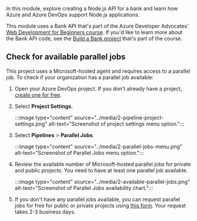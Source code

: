 In this module, explore creating a Node.js API for a bank and learn how Azure and Azure DevOps support Node.js applications.

This module uses a Bank API that's part of the Azure Developer Advocates' [Web Development for Beginners course](https://microsoft.github.io/Web-Dev-For-Beginners/#/?id=web-development-for-beginners-a-curriculum). If you'd like to learn more about the Bank API code, see the [Build a Bank project](https://github.com/microsoft/Web-Dev-For-Beginners/tree/main/7-bank-project) that's part of the course.

## Check for available parallel jobs

This project uses a Microsoft-hosted agent and requires access to a parallel job. To check if your organization has a parallel job available:

1. Open your Azure DevOps project. If you don't already have a project, [create one for free](/azure/devops/pipelines/get-started/pipelines-sign-up).

1. Select **Project Settings**.

   :::image type="content" source="../media/2-pipeline-project-settings.png" alt-text="Screenshot of project settings menu option.":::

1. Select **Pipelines** > **Parallel Jobs**.

   :::image type="content" source="../media/2-parallel-jobs-menu.png" alt-text="Screenshot of Parallel Jobs menu option.":::

1. Review the available number of Microsoft-hosted parallel jobs for private and public projects. You need to have at least one parallel job available.

   :::image type="content" source="../media/2-available-parallel-jobs.png" alt-text="Screenshot of Parallel Jobs availability chart.":::

1. If you don't have any parallel jobs available, you can request parallel jobs for free for public or private projects using [this form](https://aka.ms/azpipelines-parallelism-request). Your request takes 2-3 business days.
